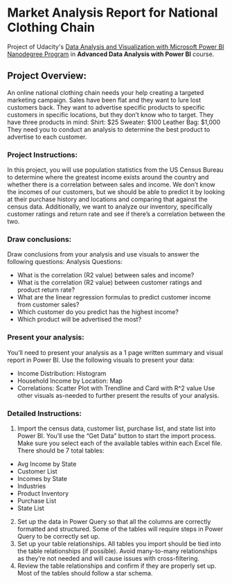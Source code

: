 # **Market Analysis Report for National Clothing Chain**

Project of Udacity's [Data Analysis and Visualization with Microsoft Power BI Nanodegree Program](https://www.udacity.com/course/data-analysis-and-visualization-with-power-BI-nanodegree--nd331)
in **Advanced Data Analysis with Power BI** course.

## Project Overview:
An online national clothing chain needs your help creating a targeted marketing campaign. Sales have been flat and they want to lure lost customers back. They want to advertise specific products to specific customers in specific locations, but they don’t know who to target. They have three products in mind:
Shirt: $25
Sweater: $100
Leather Bag: $1,000
They need you to conduct an analysis to determine the best product to advertise to each customer.

### Project Instructions:
In this project, you will use population statistics from the US Census Bureau to determine where the greatest income exists around the country and whether there is a correlation between sales and income. We don’t know the incomes of our customers, but we should be able to predict it by looking at their purchase history and locations and comparing that against the census data. Additionally, we want to analyze our inventory, specifically customer ratings and return rate and see if there’s a correlation between the two.


### Draw conclusions:
Draw conclusions from your analysis and use visuals to answer the following questions:
Analysis Questions:
  - What is the correlation (R2 value) between sales and income?
  - What is the correlation (R2 value) between customer ratings and product return rate?
  - What are the linear regression formulas to predict customer income from customer sales?
  - Which customer do you predict has the highest income?
  - Which product will be advertised the most?

### Present your analysis:
You’ll need to present your analysis as a 1 page written summary and visual report in Power BI. Use the following visuals to present your data:
  - Income Distribution: Histogram
  - Household Income by Location: Map
  - Correlations: Scatter Plot with Trendline and Card with R^2 value
Use other visuals as-needed to further present the results of your analysis.

### Detailed Instructions:
1. Import the census data, customer list, purchase list, and state list into Power BI. You’ll use the “Get Data” button to start the import process. Make sure you select each of the available tables within each Excel file. There should be 7 total tables:
 - Avg Income by State
 - Customer List
 - Incomes by State
 - Industries
 - Product Inventory
 - Purchase List
 - State List
2. Set up the data in Power Query so that all the columns are correctly formatted and structured. Some of the tables will require steps in Power Query to be correctly set up.
3. Set up your table relationships. All tables you import should be tied into the table relationships (if possible). Avoid many-to-many relationships as they’re not needed and will cause issues with cross-filtering.
4. Review the table relationships and confirm if they are properly set up. Most of the tables should follow a star schema.

   
